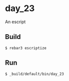 day_23
=====

An escript

Build
-----

    $ rebar3 escriptize

Run
---

    $ _build/default/bin/day_23
